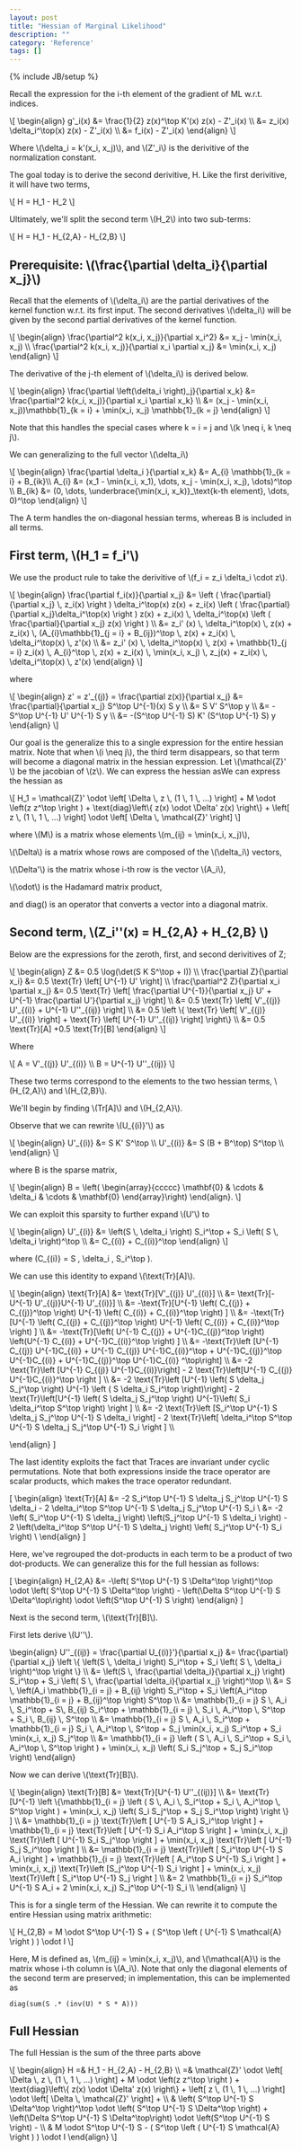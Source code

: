 ```yaml
---
layout: post
title: "Hessian of Marginal Likelihood"
description: ""
category: 'Reference'
tags: []
---
```

{% include JB/setup %}

Recall  the expression for the i-th element of the gradient of ML w.r.t. indices.

<div>
\[
\begin{align}
g'_i(x) &= \frac{1}{2} z(x)^\top K'(x) z(x) - Z'_i(x) \\
        &= z_i(x) \delta_i^\top(x) z(x) - Z'_i(x) \\
        &= f_i(x) - Z'_i(x)
\end{align}
\]
</div>

Where \\(\delta_i = k'(x_i, x_j)\\), and \\(Z'_i\\) is the derivitive of the normalization constant.

    


The goal today is to derive the second derivitive, H.  Like the first derivitive, it will have two terms,
    
    
<div>
    \[
    H = H_1 - H_2
    \]
</div>

Ultimately, we'll split the second term \\(H_2\\) into two sub-terms:

<div>
    \[
    H = H_1 - H_{2,A} - H_{2,B}
    \]
</div>

Prerequisite: \\(\frac{\partial \delta_i}{\partial x_j}\\)
-------------------------------------------------------

Recall that the elements of \\(\delta_i\\) are the partial derivatives of the kernel function w.r.t. its first input.  The second derivatives \\(\delta_i\\) will be given by the second partial derivatives of the kernel function.

<div>
\[
\begin{align}
\frac{\partial^2 k(x_i, x_j)}{\partial x_i^2} &= 
        x_j - \min(x_i, x_j)  \\
\frac{\partial^2 k(x_i, x_j)}{\partial x_i \partial x_j} &= 
        \min(x_i, x_j) 
\end{align}
\]
</div>

The derivative of the j-th element of \\(\delta_i\\) is derived below.  

<div>
\[
\begin{align}
\frac{\partial \left(\delta_i \right)_j}{\partial x_k} 
    &= \frac{\partial^2 k(x_i, x_j)}{\partial x_i \partial x_k} \\
    &= (x_j - \min(x_i, x_j))\mathbb{1}_{k = i} + \min(x_i, x_j) \mathbb{1}_{k = j} 
\end{align}
\]
</div>

Note that this handles the special cases where k = i = j and \\(k \neq i, k \neq j\\).  

We can generalizing to the full vector \\(\delta_i\\) 

<div>
\[
\begin{align}
\frac{\partial \delta_i }{\partial x_k}  &= A_{i} \mathbb{1}_{k = i}  + B_{ik}\\
A_{i} &= (x_1 - \min(x_i, x_1), \dots, x_j - \min(x_i, x_j), \dots)^\top  \\
B_{ik} &= (0, \dots, \underbrace{\min(x_i, x_k)}_\text{k-th element}, \dots, 0)^\top
\end{align}
\]
</div>

The A term handles the on-diagonal hessian terms, whereas B is included in all terms.   

First term, \\(H_1 = f_i'\\)
------------------

We use the product rule to take the derivitive of \\(f_i = z_i \delta_i \cdot  z\\).

<div>
\[
\begin{align}
\frac{\partial f_i(x)}{\partial x_j} &=
            \left ( \frac{\partial}{\partial x_j} \, z_i(x) \right ) \delta_i^\top(x) z(x)  +
            z_i(x) \left ( \frac{\partial}{\partial x_j}\delta_i^\top(x) \right ) z(x) +
            z_i(x) \, \delta_i^\top(x) \left ( \frac{\partial}{\partial x_j} z(x) \right ) \\
&=
            z_i' (x) \, \delta_i^\top(x) \, z(x)  +
            z_i(x) \, (A_{i}\mathbb{1}_{j = i} + B_{ij})^\top \, z(x) + 
            z_i(x) \, \delta_i^\top(x) \, z'(x) \\
&=
            z_i' (x) \, \delta_i^\top(x) \, z(x)  +
            \mathbb{1}_{j = i} z_i(x) \, A_{i}^\top \, z(x) + z_i(x) \, \min(x_i, x_j) \, z_j(x)  +
            z_i(x) \, \delta_i^\top(x) \, z'(x)
\end{align}
\]
</div>

where 

<div>
\[
\begin{align}
z' = z'_{(j)} = \frac{\partial z(x)}{\partial x_j} &= \frac{\partial}{\partial x_j} S^\top U^{-1}(x) S y \\
        &= S V' S^\top y \\
        &= -S^\top U^{-1} U' U^{-1} S y \\
        &= -(S^\top U^{-1} S) K' (S^\top U^{-1} S) y
\end{align}
\]
</div>


Our goal is the generalize this to a single expression for the entire hessian matrix.
Note that when \\(i \neq j\\), the third term disappears, so that term will become a diagonal matrix in the hessian expression.
Let \\(\mathcal{Z}' \\) be the jacobian of \\(z\\).  We can express the hessian asWe can express the hessian as

<div>
\[
H_1 = \mathcal{Z}' \odot \left[ \Delta \, z \, (1 \, 1 \, ...) \right] + M \odot \left(z z^\top \right ) + \text{diag}\left\{ z(x) \odot \Delta' z(x) \right\} +  \left[ z \, (1 \, 1 \, ...) \right] \odot \left[ \Delta \, \mathcal{Z}' \right]
\]
</div>

where \\(M\\) is a matrix whose elements \\(m_{ij} = \min(x_i, x_j)\\), 
      
\\(\Delta\\) is a matrix whose rows are composed of the \\(\delta_i\\) vectors,

\\(\Delta'\\) is the matrix whose i-th row is the vector \\(A_i\\),

\\(\odot\\) is the Hadamard matrix product,

and diag() is an operator that converts a vector into a diagonal matrix.
      

Second term, \\(Z_i''(x) = H\_{2,A} + H\_{2,B} \\)
------------------------

Below are the expressions for the zeroth, first, and second derivitives of Z;

<div>
\[
\begin{align}
Z &= 0.5 \log(\det(S K S^\top + I)) \\
\frac{\partial Z}{\partial x_i} &= 0.5 \text{Tr} \left[ U^{-1} U' \right] \\
\frac{\partial^2 Z}{\partial x_i \partial x_j} &= 0.5 \text{Tr} \left[ \frac{\partial U^{-1}}{\partial x_j} U' + U^{-1} \frac{\partial U'}{\partial x_j} \right] \\
        &= 0.5 \text{Tr} \left[ V'_{(j)} U'_{(i)} + U^{-1} U''_{(ij)} \right] \\
        &= 0.5 \left \{ \text{Tr} \left[ V'_{(j)} U'_{(i)} \right] + \text{Tr} \left[ U^{-1} U''_{(ij)} \right] \right\} \\
        &= 0.5 \text{Tr}[A] +0.5 \text{Tr}[B]
\end{align}
\]
</div>

Where

<div>
\[
        A =  V'_{(j)} U'_{(i)} \\  
        B = U^{-1} U''_{(ij)} 
\]
</div>

These two terms correspond to the elements to the two hessian terms, \\(H\_{2,A}\\) and \\(H\_{2,B}\\).

We'll begin by finding \\(Tr[A]\\) and \\(H_{2,A}\\).


Observe that we can rewrite \\(U_{(i)}'\\) as 

<div>
\[
\begin{align}
U'_{(i)} &= S  K'  S^\top \\
U'_{(i)} &= S  (B + B^\top)  S^\top \\
\end{align}
\]
</div>

where B is the sparse matrix,

<div>
\[
\begin{align}
B = \left( \begin{array}{ccccc}
        \mathbf{0} & \cdots & \delta_i & \cdots & \mathbf{0}
    \end{array}\right)
\end{align}.
\]
</div>

We can exploit this sparsity to further expand \\(U'\\) to

<div>
\[
\begin{align}
U'_{(i)} &= \left(S \, \delta_i \right) S_i^\top  + S_i \left( S \, \delta_i \right)^\top \\
         &= C_{(i)} + C_{(i)}^\top
\end{align}
\]

where \(C_{(i)} = S \, \delta_i \, S_i^\top \).
</div>

We can use this identity to expand \\(\text{Tr}[A]\\).

<div>
\[
\begin{align}
    \text{Tr}[A] &= \text{Tr}[V'_{(j)} U'_{(i)}] \\
          &= \text{Tr}[-U^{-1} U'_{(j)}U^{-1} U'_{(i)}] \\
          &= -\text{Tr}[U^{-1} \left( C_{(j)} + C_{(j)}^\top \right) U^{-1} \left( C_{(i)} + C_{(i)}^\top \right) ] \\
          &= -\text{Tr}[U^{-1} \left( C_{(j)} + C_{(j)}^\top \right) U^{-1} \left( C_{(i)} + C_{(i)}^\top \right) ] \\
          &= -\text{Tr}[\left( U^{-1}  C_{(j)} + U^{-1}C_{(j)}^\top \right) \left(U^{-1}  C_{(i)} + U^{-1}C_{(i)}^\top \right) ] \\
          &= -\text{Tr}\left [U^{-1}  C_{(j)} U^{-1}C_{(i)} + U^{-1}  C_{(j)} U^{-1}C_{(i)}^\top + U^{-1}C_{(j)}^\top U^{-1}C_{(i)} + U^{-1}C_{(j)}^\top U^{-1}C_{(i)} ^\top\right] \\
          &= -2 \text{Tr}\left [U^{-1}  C_{(j)} U^{-1}C_{(i)}\right]  - 2 \text{Tr}\left[U^{-1} C_{(j)} U^{-1}C_{(i)}^\top \right ] \\
          &= -2 \text{Tr}\left [U^{-1} \left( S \delta_j S_j^\top \right) U^{-1} \left ( S \delta_i S_i^\top \right)\right]  - 2 \text{Tr}\left[U^{-1} \left( S \delta_j S_j^\top \right) U^{-1}\left( S_i \delta_i^\top S^\top \right) \right ] \\
          &= -2 \text{Tr}\left [S_i^\top U^{-1} S \delta_j S_j^\top U^{-1} S \delta_i \right]  - 2 \text{Tr}\left[ \delta_i^\top S^\top U^{-1} S \delta_j S_j^\top U^{-1} S_i \right ] \\

\end{align}
\]

The last identity exploits the fact that Traces are invariant under cyclic permutations.  Note that both expressions inside the trace operator are scalar products, which makes the trace operator redundant.  

\[
\begin{align}
    \text{Tr}[A]
          &= -2 S_i^\top U^{-1} S \delta_j S_j^\top U^{-1} S \delta_i  - 2  \delta_i^\top S^\top U^{-1} S \delta_j S_j^\top U^{-1} S_i \\
          &= -2 \left( S_i^\top U^{-1} S \delta_j \right) \left(S_j^\top U^{-1} S \delta_i \right)  - 2  \left(\delta_i^\top S^\top U^{-1} S \delta_j \right) \left( S_j^\top U^{-1} S_i \right) \\
\end{align}
\]

Here, we've regrouped the dot-products in each term to be a product of two dot-products.  We can generalize this for the full hessian as follows:

\[
\begin{align}
    H_{2,A} &= -\left( S^\top U^{-1} S \Delta^\top \right)^\top \odot \left( S^\top U^{-1} S \Delta^\top \right)  - \left(\Delta S^\top U^{-1} S \Delta^\top\right) \odot \left(S^\top U^{-1} S \right) 
\end{align}
\]

</div>

Next is the second term, \\(\text{Tr}[B]\\).  

First lets derive \\(U''\\).

<div>
\begin{align}
U''_{(ij)} = \frac{\partial U_{(i)}'}{\partial x_j} &= 
            \frac{\partial}{\partial x_j} \left \{ 
            \left(S \, \delta_i \right) S_i^\top  +
            S_i \left( S \, \delta_i \right)^\top 
            \right \} \\
            &= \left(S \, \frac{\partial \delta_i}{\partial x_j} \right) S_i^\top  +
            S_i \left( S \, \frac{\partial \delta_i}{\partial x_j} \right)^\top  \\
            &= S \, \left(A_i \mathbb{1}_{i = j} + B_{ij} \right) S_i^\top  +
            S_i \left(A_i^\top \mathbb{1}_{i = j} + B_{ij}^\top \right) S^\top   \\
            &= \mathbb{1}_{i = j} S \, A_i \, S_i^\top + S\, B_{ij} S_i^\top +
             \mathbb{1}_{i = j} \, S_i \, A_i^\top \, S^\top + S_i \, B_{ij} \, S^\top \\
            &= \mathbb{1}_{i = j} S \, A_i \, S_i^\top + \mathbb{1}_{i = j} S_i \, A_i^\top \, S^\top + S_j \min(x_i, x_j) S_i^\top + S_i \min(x_i, x_j) S_j^\top \\
            &= \mathbb{1}_{i = j} \left ( S \, A_i \, S_i^\top + S_i \, A_i^\top \, S^\top \right ) + \min(x_i, x_j) \left( S_i S_j^\top + S_j  S_i^\top \right)
\end{align}
</div>

Now we can derive \\(\text{Tr}[B]\\).
<div>
\[
\begin{align}
    \text{Tr}[B] &= \text{Tr}[U^{-1} U''_{(ij)}] \\
            &= \text{Tr}[U^{-1} \left \{\mathbb{1}_{i = j} \left ( S \, A_i \, S_i^\top + S_i \, A_i^\top \, S^\top \right ) +  \min(x_i, x_j) \left( S_i S_j^\top + S_j S_i^\top \right) \right \} ] \\
            &= 
            \mathbb{1}_{i = j} \text{Tr}\left [ U^{-1} S A_i S_i^\top \right ] +
            \mathbb{1}_{i = j} \text{Tr}\left [ U^{-1} S_i A_i^\top S \right ] +
            \min(x_i, x_j) \text{Tr}\left [ U^{-1} S_i  S_j^\top \right ] + \min(x_i, x_j) \text{Tr}\left [ U^{-1} S_j  S_i^\top \right ] \\
            &= 
            \mathbb{1}_{i = j} \text{Tr}\left [ S_i^\top U^{-1} S A_i \right ] +
            \mathbb{1}_{i = j} \text{Tr}\left [ A_i^\top S U^{-1} S_i \right ] +
            \min(x_i, x_j) \text{Tr}\left [S_j^\top  U^{-1} S_i \right ] + \min(x_i, x_j) \text{Tr}\left [ S_i^\top U^{-1} S_j \right ] \\
            &= 
            2 \mathbb{1}_{i = j}  S_i^\top U^{-1} S A_i +
            2 \min(x_i, x_j) S_j^\top  U^{-1} S_i  \\
\end{align}
\]

</div>

This is for a single term of the Hessian.  We can rewrite it to compute the entire Hessian using matrix arithmetic:


<div>
\[
    H_{2,B} = M \odot S^\top U^{-1} S + ( S^\top \left ( U^{-1} S \mathcal{A} \right ) ) \odot I
\]
</div>

Here, M is defined as, \\(m_{ij} = \min(x_i, x_j)\\), and  \\(\mathcal{A}\\) is the matrix whose i-th column is \\(A_i\\).  Note that only the diagonal elements of the second term are preserved; in implementation, this can be implemented as

    diag(sum(S .* (inv(U) * S * A)))

Full Hessian
-----------------

The full Hessian is the sum of the three parts above

<div>
\[
\begin{align}
    H =& H_1 - H_{2,A} - H_{2,B} \\
      =& \mathcal{Z}' \odot \left[ \Delta \, z \, (1 \, 1 \, ...) \right] + M \odot \left(z z^\top \right ) + \text{diag}\left\{ z(x) \odot \Delta' z(x) \right\} +  \left[ z \, (1 \, 1 \, ...) \right] \odot \left[ \Delta \, \mathcal{Z}' \right] +  \\
      & \left( S^\top U^{-1} S \Delta^\top \right)^\top \odot \left( S^\top U^{-1} S \Delta^\top \right)  + \left(\Delta S^\top U^{-1} S \Delta^\top\right) \odot \left(S^\top U^{-1} S \right)  - \\
      & M \odot S^\top U^{-1} S - ( S^\top \left ( U^{-1} S \mathcal{A} \right ) ) \odot I
\end{align}
\]
</div>

